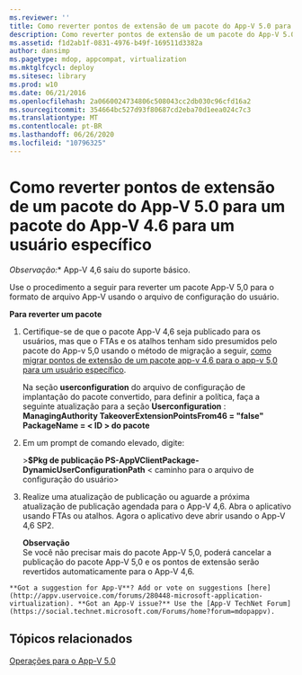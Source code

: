 ```yaml
---
ms.reviewer: ''
title: Como reverter pontos de extensão de um pacote do App-V 5.0 para um pacote do App-V 4.6 para um usuário específico
description: Como reverter pontos de extensão de um pacote do App-V 5.0 para um pacote do App-V 4.6 para um usuário específico
ms.assetid: f1d2ab1f-0831-4976-b49f-169511d3382a
author: dansimp
ms.pagetype: mdop, appcompat, virtualization
ms.mktglfcycl: deploy
ms.sitesec: library
ms.prod: w10
ms.date: 06/21/2016
ms.openlocfilehash: 2a0660024734806c508043cc2db030c96cfd16a2
ms.sourcegitcommit: 354664bc527d93f80687cd2eba70d1eea024c7c3
ms.translationtype: MT
ms.contentlocale: pt-BR
ms.lasthandoff: 06/26/2020
ms.locfileid: "10796325"
---
```

# Como reverter pontos de extensão de um pacote do App-V 5.0 para um pacote do App-V 4.6 para um usuário específico

*Observação:** App-V 4,6 saiu do suporte básico.

Use o procedimento a seguir para reverter um pacote App-V 5,0 para o formato de arquivo App-V usando o arquivo de configuração do usuário.

**Para reverter um pacote**

1.  Certifique-se de que o pacote App-V 4,6 seja publicado para os usuários, mas que o FTAs e os atalhos tenham sido presumidos pelo pacote do App-v 5,0 usando o método de migração a seguir, [como migrar pontos de extensão de um pacote app-v 4,6 para o app-v 5,0 para um usuário específico](how-to-migrate-extension-points-from-an-app-v-46-package-to-app-v-50-for-a-specific-user.md).

    Na seção **userconfiguration** do arquivo de configuração de implantação do pacote convertido, para definir a política, faça a seguinte atualização para a seção **Userconfiguration** : **ManagingAuthority TakeoverExtensionPointsFrom46 = "false" PackageName = &lt; ID &gt; do pacote**

2.  Em um prompt de comando elevado, digite:

    &gt;**$Pkg de publicação PS-AppVClientPackage-DynamicUserConfigurationPath** &lt; caminho para o arquivo de configuração do usuário&gt;

3.  Realize uma atualização de publicação ou aguarde a próxima atualização de publicação agendada para o App-V 4,6. Abra o aplicativo usando FTAs ou atalhos. Agora o aplicativo deve abrir usando o App-V 4,6 SP2.

    **Observação**  
    Se você não precisar mais do pacote App-V 5,0, poderá cancelar a publicação do pacote App-V 5,0 e os pontos de extensão serão revertidos automaticamente para o App-V 4,6.



~~~
**Got a suggestion for App-V**? Add or vote on suggestions [here](http://appv.uservoice.com/forums/280448-microsoft-application-virtualization). **Got an App-V issue?** Use the [App-V TechNet Forum](https://social.technet.microsoft.com/Forums/home?forum=mdopappv).
~~~

## Tópicos relacionados


[Operações para o App-V 5.0](operations-for-app-v-50.md)












